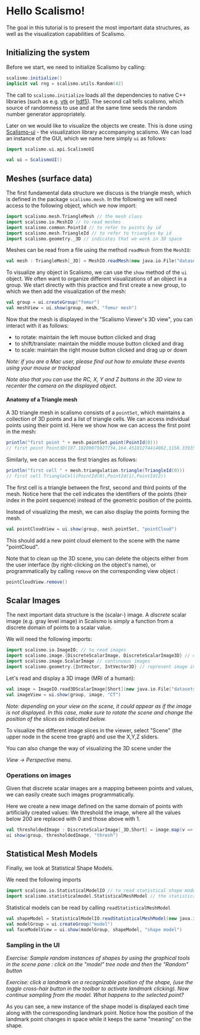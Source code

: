 
# Hello Scalismo!

The goal in this tutorial is to present the most important data structures, as well as the visualization capabilities of Scalismo.

## Initializing the system

Before we start, we need to initialize Scalismo by calling:

```scala
scalismo.initialize()
implicit val rng = scalismo.utils.Random(42)

```

The call to ```scalismo.initialize``` loads all the dependencies to native C++ libraries (such as e.g. [vtk](https://www.vtk.org) or [hdf5](https://www.hdf-group.org)).
The second call tells scalismo, which source
of randomness to use and at the same time seeds the random number generator appropriately.

Later on we would like to visualize the objects we create. This is done using [Scalismo-ui](https://github.com/unibas-gravis/scalismo-ui) - the visualization library accompanying scalismo.
We can load an instance of the GUI, which we name here simply ```ui``` as follows:

```scala
import scalismo.ui.api.ScalismoUI

val ui = ScalismoUI()

```


## Meshes (surface data)

The first fundamental data structure we discuss is the triangle mesh,
which is defined in the package ```scalismo.mesh```.
In the following we will need access to the following object, which we
now import:

```scala
import scalismo.mesh.TriangleMesh // the mesh class
import scalismo.io.MeshIO // to read meshes
import scalismo.common.PointId // to refer to points by id
import scalismo.mesh.TriangleId // to refer to triangles by id
import scalismo.geometry._3D // indicates that we work in 3D space

```

Meshes can be read from a file using the method ```readMesh``` from the ```MeshIO```:

```scala
val mesh : TriangleMesh[_3D] = MeshIO.readMesh(new java.io.File("datasets/1.stl")).get

```

To visualize any object in Scalismo, we can use the ```show``` method of the ```ui``` object.
We often want to organize different visualizations of an object in a group.
We start directly with this practice and
first create a new group, to which we then add the visualization of the mesh:

```scala
val group = ui.createGroup("femur")
val meshView = ui.show(group, mesh, "femur mesh")

```

Now that the mesh is displayed in the "Scalismo Viewer's 3D view", you can interact with it as follows:

* to rotate: maintain the left mouse button clicked and drag
* to shift/translate: maintain the middle mouse button clicked and drag
* to scale: maintain the right mouse button clicked and drag up or down

*Note: if you are a Mac user, please find out how to emulate these events using your mouse or trackpad*

*Note also that you can use the *RC*, *X*, *Y* and *Z* buttons in the 3D view to recenter the camera on the displayed object.*

#### Anatomy of a Triangle mesh

A 3D triangle mesh in scalismo consists of a ```pointSet```, which maintains a collection of 3D points and a
list of triangle cells. We can access individual points using their point id.
Here we show how we can access the first point in the mesh:

```scala
println("first point " + mesh.pointSet.point(PointId(0)))
// first point Point3D(107.18209075927734,164.45181274414062,1158.33935546875)

```

Similarly, we can access the first triangles as follows:

```scala
println("first cell " + mesh.triangulation.triangle(TriangleId(0)))
// first cell TriangleCell(PointId(0),PointId(1),PointId(2))

```

The first cell is a triangle between the first, second and third points of the mesh.
Notice here that the cell indicates the identifiers of the points (their index in the point sequence)
instead of the geometric position of the points.

Instead of visualizing the mesh, we can also display the points forming the mesh.

```scala
val pointCloudView = ui.show(group, mesh.pointSet, "pointCloud")

```

This should add a new point cloud element to the scene with the name "pointCloud".

Note that to clean up the 3D scene, you can delete the objects either from the user interface (by right-clicking on the object's name), or programmatically by calling ```remove``` on the corresponding view object :

```scala
pointCloudView.remove()

```

## Scalar Images

The next important data structure is the (scalar-) image.
A *discrete* scalar image (e.g. gray level image) in Scalismo is simply a function from a discrete domain of points to a scalar value.

We will need the following imports:

```scala
import scalismo.io.ImageIO; // to read images
import scalismo.image.{DiscreteScalarImage, DiscreteScalarImage3D} // discrete images
import scalismo.image.ScalarImage // continuous images
import scalismo.geometry.{IntVector, IntVector3D} // represent image indices

```

Let's read and display a 3D image (MRI of a human):

```scala
val image = ImageIO.read3DScalarImage[Short](new java.io.File("datasets/1.nii")).get
val imageView = ui.show(group, image, "CT")

```

*Note: depending on your view on the scene, it could appear as if the image is not displayed. In this case, make sure to rotate the scene and change the position of the slices as indicated below.*

To visualize the different image slices in the viewer, select "Scene" (the upper node in the scene tree graph) and use the X,Y,Z sliders.

You can also change the way of visualizing the 3D scene under the

*View -> Perspective* menu.


### Operations on images

Given that discrete scalar images are a mapping between points and values,
we can easily create such images programmatically.

Here we create a new image defined on the same domain of points with artificially created values: We threshold the image, where
all the values below 200 are replaced with 0 and those above with 1.

```scala
val thresholdedImage : DiscreteScalarImage[_3D,Short] = image.map(v => if (v <= 200) 0 else 1)
ui show(group, thresholdedImage, "thresh")

```


## Statistical Mesh Models

Finally, we look at Statistical Shape Models.

We need the following imports

```scala
import scalismo.io.StatisticalModelIO // to read statistical shape models
import scalismo.statisticalmodel.StatisticalMeshModel // the statistical shape models

```

Statistical models can be read by calling ```readStatisticalMeshModel```

```scala
val shapeModel = StatisticalModelIO.readStatisticalMeshModel(new java.io.File("datasets/pcamodel.h5")).get
val modelGroup = ui.createGroup("model")
val faceModelView = ui.show(modelGroup, shapeModel, "shape model")

```

### Sampling in the UI

*Exercise: Sample random instances of shapes by using the graphical tools in the scene pane : click on the "model" tree node and then the "Random" button*

*Exercise: click a landmark on a recognizable position of the shape, (use the toggle cross-hair button in the toolbar to activate landmark clicking). Now continue sampling from the model. What happens to the selected point?*

As you can see, a new instance of the shape model is displayed each time along with the corresponding landmark point. Notice how the position of the landmark point changes in space while it keeps the same "meaning" on the shape.

